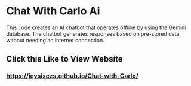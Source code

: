 # Chat With Carlo Ai
This code creates an AI chatbot that operates offline by using the Gemini database. The chatbot generates responses based on pre-stored data without needing an internet connection.

## Click this Like to View Website

### https://jeysixczs.github.io/Chat-with-Carlo/
